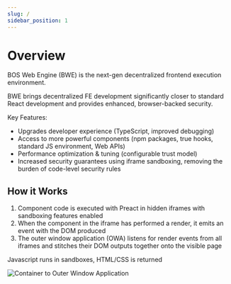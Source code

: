 ```yaml
---
slug: /
sidebar_position: 1
---
```


# Overview

BOS Web Engine (BWE) is the next-gen decentralized frontend execution environment.

BWE brings decentralized FE development significantly closer to standard React development and provides enhanced, browser-backed security.

Key Features:
- Upgrades developer experience (TypeScript, improved debugging)
- Access to more powerful components (npm packages, true hooks, standard JS environment, Web APIs)
- Performance optimization & tuning (configurable trust model)
- Increased security guarantees using iframe sandboxing, removing the burden of code-level security rules

## How it Works

1. Component code is executed with Preact in hidden iframes with sandboxing features enabled
2. When the component in the iframe has performed a render, it emits an event with the DOM produced
3. The outer window application (OWA) listens for render events from all iframes and stitches their DOM outputs together onto the visible page

Javascript runs in sandboxes, HTML/CSS is returned

![Container to Outer Window Application](/img/container-owa.png)